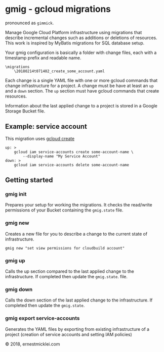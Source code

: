# gmig - gcloud migrations

pronounced as `gimmick`.

Manage Google Cloud Platform infrastructure using migrations that describe incremental changes such as additions or deletions of resources. This work is inspired by MyBatis migrations for SQL database setup.

Your gmig configuration is basically a folder with change files, each with a timestamp prefix and readable name.

    \migrations
        \20180214t071402_create_some_account.yaml

Each change is a single YAML file with one or more gcloud commands that change infrastructure for a project.
A change must be have at least an `up` and a `down` section. The `up` section must have gcloud commands that create resources.

Information about the last applied change to a project is stored in a Google Storage Bucket file.

## Example: service account
This migration uses [gcloud create](https://cloud.google.com/sdk/gcloud/reference/iam/service-accounts/create)

    up: >
        gcloud iam service-accounts create some-account-name \
            --display-name "My Service Account"
    down: >
        gcloud iam service-accounts delete some-account-name

## Getting started

### gmig init
Prepares your setup for working the migrations. It checks the read/write permissions of your Bucket containing the `gmig.state` file.

### gmig new
Creates a new file for you to describe a change to the current state of infrastructure.

    gmig new "set view permissions for cloudbuild account"

### gmig up
Calls the up section compared to the last applied change to the infrastructure. If completed then update the `gmig.state`. file.

### gmig down
Calls the down section of the last applied change to the infrastructure. If completed then update the `gmig.state`.


### gmig export service-accounts
Generates the YAML files by exporting from existing infrastructure of a project (creation of service accounts and setting IAM policies)

&copy; 2018, ernestmicklei.com